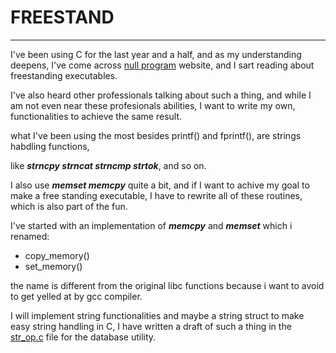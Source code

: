 # FREESTAND 
___


I've been using C for the last year and a half, and as my understanding deepens, I've come across [null program](https://nullprogram.com/) website, and I sart reading about freestanding executables.

I've also heard other professionals talking about such a thing, and while I am not even near these profesionals abilities, I want to write my own, functionalities to achieve the same result.

what I've been using the most besides printf() and fprintf(), are strings habdling functions, 

like ***strncpy strncat strncmp strtok***, and so on.

I also use ***memset memcpy*** quite a bit, and if I want to achive my goal to make a free standing
executable, I have to rewrite all of these routines, which is also part of the fun. 

I've started with an implementation of ***memcpy*** and ***memset*** which i renamed:
- copy_memory()
- set_memory() 

the name is different from the original libc functions
because i want to avoid to get yelled at by gcc compiler.

I will implement string functionalities and maybe a string struct to make easy string handling in C, 
I have written a draft of such a thing in the [str_op.c](https://github.com/LorenzoPiombini/Database/blob/main/src/str_op.c) file for the database utility.





